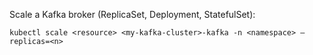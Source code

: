 Scale a Kafka broker (ReplicaSet, Deployment, StatefulSet):
```
kubectl scale <resource> <my-kafka-cluster>-kafka -n <namespace> —replicas=<n>
```
